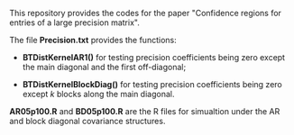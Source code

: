 This repository provides the codes for the paper "Confidence regions for entries of a large precision matrix".

The file **Precision.txt** provides the functions: 

- **BTDistKernelAR1()** for testing precision coefficients being zero except the main diagonal and the first off-diagonal; 

- **BTDistKernelBlockDiag()** for testing precision coefficients being zero except *k* blocks along the main diagonal.

**AR05p100.R** and **BD05p100.R** are the R files for simualtion under the AR and block diagonal covariance structures.
